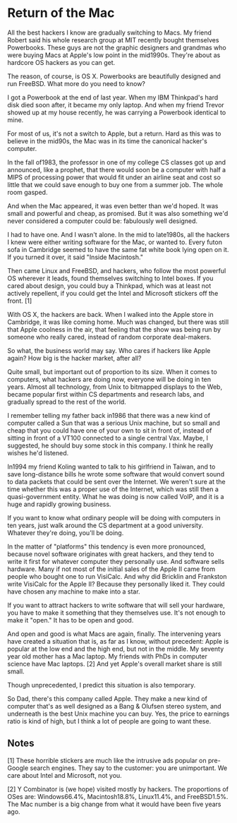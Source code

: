 # Return of the Mac

All the best hackers I know are gradually switching to Macs. My friend Robert said his whole research group at MIT recently bought themselves Powerbooks. These guys are not the graphic designers and grandmas who were buying Macs at Apple's low point in the mid1990s. They're about as hardcore OS hackers as you can get.

The reason, of course, is OS X. Powerbooks are beautifully designed and run FreeBSD. What more do you need to know?

I got a Powerbook at the end of last year. When my IBM Thinkpad's hard disk died soon after, it became my only laptop. And when my friend Trevor showed up at my house recently, he was carrying a Powerbook identical to mine.

For most of us, it's not a switch to Apple, but a return. Hard as this was to believe in the mid90s, the Mac was in its time the canonical hacker's computer.

In the fall of1983, the professor in one of my college CS classes got up and announced, like a prophet, that there would soon be a computer with half a MIPS of processing power that would fit under an airline seat and cost so little that we could save enough to buy one from a summer job. The whole room gasped.

And when the Mac appeared, it was even better than we'd hoped. It was small and powerful and cheap, as promised. But it was also something we'd never considered a computer could be: fabulously well designed.

I had to have one. And I wasn't alone. In the mid to late1980s, all the hackers I knew were either writing software for the Mac, or wanted to. Every futon sofa in Cambridge seemed to have the same fat white book lying open on it. If you turned it over, it said "Inside Macintosh."

Then came Linux and FreeBSD, and hackers, who follow the most powerful OS wherever it leads, found themselves switching to Intel boxes. If you cared about design, you could buy a Thinkpad, which was at least not actively repellent, if you could get the Intel and Microsoft stickers off the front. [1]

With OS X, the hackers are back. When I walked into the Apple store in Cambridge, it was like coming home. Much was changed, but there was still that Apple coolness in the air, that feeling that the show was being run by someone who really cared, instead of random corporate deal-makers.

So what, the business world may say. Who cares if hackers like Apple again? How big is the hacker market, after all?

Quite small, but important out of proportion to its size. When it comes to computers, what hackers are doing now, everyone will be doing in ten years. Almost all technology, from Unix to bitmapped displays to the Web, became popular first within CS departments and research labs, and gradually spread to the rest of the world.

I remember telling my father back in1986 that there was a new kind of computer called a Sun that was a serious Unix machine, but so small and cheap that you could have one of your own to sit in front of, instead of sitting in front of a VT100 connected to a single central Vax. Maybe, I suggested, he should buy some stock in this company. I think he really wishes he'd listened.

In1994 my friend Koling wanted to talk to his girlfriend in Taiwan, and to save long-distance bills he wrote some software that would convert sound to data packets that could be sent over the Internet. We weren't sure at the time whether this was a proper use of the Internet, which was still then a quasi-government entity. What he was doing is now called VoIP, and it is a huge and rapidly growing business.

If you want to know what ordinary people will be doing with computers in ten years, just walk around the CS department at a good university. Whatever they're doing, you'll be doing.

In the matter of "platforms" this tendency is even more pronounced, because novel software originates with great hackers, and they tend to write it first for whatever computer they personally use. And software sells hardware. Many if not most of the initial sales of the Apple II came from people who bought one to run VisiCalc. And why did Bricklin and Frankston write VisiCalc for the Apple II? Because they personally liked it. They could have chosen any machine to make into a star.

If you want to attract hackers to write software that will sell your hardware, you have to make it something that they themselves use. It's not enough to make it "open." It has to be open and good.

And open and good is what Macs are again, finally. The intervening years have created a situation that is, as far as I know, without precedent: Apple is popular at the low end and the high end, but not in the middle. My seventy year old mother has a Mac laptop. My friends with PhDs in computer science have Mac laptops. [2] And yet Apple's overall market share is still small.

Though unprecedented, I predict this situation is also temporary.

So Dad, there's this company called Apple. They make a new kind of computer that's as well designed as a Bang & Olufsen stereo system, and underneath is the best Unix machine you can buy. Yes, the price to earnings ratio is kind of high, but I think a lot of people are going to want these.

## Notes

[1] These horrible stickers are much like the intrusive ads popular on pre-Google search engines. They say to the customer: you are unimportant. We care about Intel and Microsoft, not you.

[2] Y Combinator is (we hope) visited mostly by hackers. The proportions of OSes are: 
Windows66.4%, Macintosh18.8%, Linux11.4%, and FreeBSD1.5%. The Mac number is a big change from what it would have been five years ago.